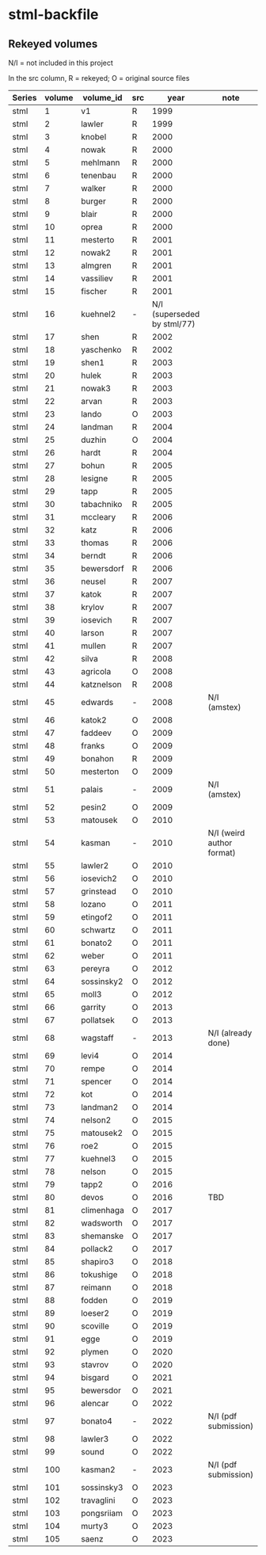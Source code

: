 # stml-backfile

## Rekeyed volumes

N/I = not included in this project

In the src column, R = rekeyed; O = original source files

| Series | volume |  volume_id | src | year | note |
| ------ | ------ | ---------- | --- | ---- | ---- |
| stml   | 1      | v1         | R   | 1999 |  |
| stml   |      2 | lawler     |   R | 1999 |  |
| stml   |      3 | knobel     |   R | 2000 |  |
| stml   |      4 | nowak      |   R | 2000 |  |
| stml   |      5 | mehlmann   |   R | 2000 |  |
| stml   |      6 | tenenbau   |   R | 2000 |  |
| stml   |      7 | walker     |   R | 2000 |  |
| stml   |      8 | burger     |   R | 2000 |  |
| stml   |      9 | blair      |   R | 2000 |  |
| stml   |     10 | oprea      |   R | 2000 |  |
| stml   |     11 | mesterto   |   R | 2001 |  |
| stml   |     12 | nowak2     |   R | 2001 |  |
| stml   |     13 | almgren    |   R | 2001 |  |
| stml   |     14 | vassiliev  |   R | 2001 |  |
| stml   |     15 | fischer    |   R | 2001 |  |
| stml   |     16 | kuehnel2   |   -        | N/I (superseded by stml/77) |
| stml   |     17 | shen       |   R | 2002 |  |
| stml   |     18 | yaschenko  |   R | 2002 |  |
| stml   |     19 | shen1      |   R | 2003 |  |
| stml   |     20 | hulek      |   R | 2003 |  |
| stml   |     21 | nowak3     |   R | 2003 |  |
| stml   |     22 | arvan      |   R | 2003 |  |
| stml   |     23 | lando      |   O | 2003 |  |
| stml   |     24 | landman    |   R | 2004 |  |
| stml   |     25 | duzhin     |   O | 2004 |  |
| stml   |     26 | hardt      |   R | 2004 |  |
| stml   |     27 | bohun      |   R | 2005 |  |
| stml   |     28 | lesigne    |   R | 2005 |  |
| stml   |     29 | tapp       |   R | 2005 |  |
| stml   |     30 | tabachniko |   R | 2005 |  |
| stml   |     31 | mccleary   |   R | 2006 |  |
| stml   |     32 | katz       |   R | 2006 |  |
| stml   |     33 | thomas     |   R | 2006 |  |
| stml   |     34 | berndt     |   R | 2006 |  |
| stml   |     35 | bewersdorf |   R | 2006 |  |
| stml   |     36 | neusel     |   R | 2007 |  |
| stml   |     37 | katok      |   R | 2007 |  |
| stml   |     38 | krylov     |   R | 2007 |  |
| stml   |     39 | iosevich   |   R | 2007 |  |
| stml   |     40 | larson     |   R | 2007 |  |
| stml   |     41 | mullen     |   R | 2007 |  |
| stml   |     42 | silva      |   R | 2008 |  |
| stml   |     43 | agricola   |   O | 2008 |  |
| stml   |     44 | katznelson |   R | 2008 |  |
| stml   |     45 | edwards    |   - | 2008 | N/I (amstex) |
| stml   |     46 | katok2     |   O | 2008 |  |
| stml   |     47 | faddeev    |   O | 2009 |  |
| stml   |     48 | franks     |   O | 2009 |  |
| stml   |     49 | bonahon    |   R | 2009 |  |
| stml   |     50 | mesterton  |   O | 2009 |  |
| stml   |     51 | palais     |   - | 2009 | N/I (amstex) |
| stml   |     52 | pesin2     |   O | 2009 |  |
| stml   |     53 | matousek   |   O | 2010 |  |
| stml   |     54 | kasman     |   - | 2010 | N/I (weird author format) |
| stml   |     55 | lawler2    |   O | 2010 |  |
| stml   |     56 | iosevich2  |   O | 2010 |  |
| stml   |     57 | grinstead  |   O | 2010 |  |
| stml   |     58 | lozano     |   O | 2011 | |
| stml   |     59 | etingof2   |   O | 2011 |  |
| stml   |     60 | schwartz   |   O | 2011 |  |
| stml   |     61 | bonato2    |   O | 2011 |  |
| stml   |     62 | weber      |   O | 2011 |  |
| stml   |     63 | pereyra    |   O | 2012 |  |
| stml   |     64 | sossinsky2 |   O | 2012 |  |
| stml   |     65 | moll3      |   O | 2012 |  |
| stml   |     66 | garrity    |   O | 2013 | |
| stml   |     67 | pollatsek  |   O | 2013 |  |
| stml   |     68 | wagstaff   |   - | 2013 | N/I (already done) |
| stml   |     69 | levi4      |   O | 2014 |  |
| stml   |     70 | rempe      |   O | 2014 |  |
| stml   |     71 | spencer    |   O | 2014 |  |
| stml   |     72 | kot        |   O | 2014 |  |
| stml   |     73 | landman2   |   O | 2014 |  |
| stml   |     74 | nelson2    |   O | 2015 |  |
| stml   |     75 | matousek2  |   O | 2015 |  |
| stml   |     76 | roe2       |   O | 2015 |  |
| stml   |     77 | kuehnel3   |   O | 2015 |  |
| stml   |     78 | nelson     |   O | 2015 |  |
| stml   |     79 | tapp2      |   O | 2016 |  |
| stml   |     80 | devos      |   O | 2016 | TBD |
| stml   |     81 | climenhaga |   O | 2017 |  |
| stml   |     82 | wadsworth  |   O | 2017 |  |
| stml   |     83 | shemanske  |   O | 2017 |  |
| stml   |     84 | pollack2   |   O | 2017 |  |
| stml   |     85 | shapiro3   |   O | 2018 |  |
| stml   |     86 | tokushige  |   O | 2018 |  |
| stml   |     87 | reimann    |   O | 2018 |  |
| stml   |     88 | fodden     |   O | 2019 |  |
| stml   |     89 | loeser2    |   O | 2019 |  |
| stml   |     90 | scoville   |   O | 2019 |  |
| stml   |     91 | egge       |   O | 2019 |  |
| stml   |     92 | plymen     |   O | 2020 |  |
| stml   |     93 | stavrov    |   O | 2020 |  |
| stml   |     94 | bisgard    |   O | 2021 |  |
| stml   |     95 | bewersdor  |   O | 2021 |  |
| stml   |     96 | alencar    |   O | 2022 |  |
| stml   |     97 | bonato4    |   - | 2022 | N/I (pdf submission) |
| stml   |     98 | lawler3    |   O | 2022 |  |
| stml   |     99 | sound      |   O | 2022 |  |
| stml   |    100 | kasman2    |   - | 2023 | N/I (pdf submission) |
| stml   |    101 | sossinsky3 |   O | 2023 |  |
| stml   |    102 | travaglini |   O | 2023 |  |
| stml   |    103 | pongsriiam |   O | 2023 |  |
| stml   |    104 | murty3     |   O | 2023 |  |
| stml   |    105 | saenz      |   O | 2023 |  |
